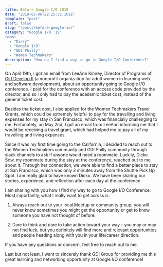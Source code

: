 ```yaml
---
title: Before Google I/O 2019 
date: "2019-05-06T22:25:32.169Z"
template: "post"
draft: false
slug: "/posts/before-google-io/"
category: "Google I/O '19"
tags:
  - "Diary"
  - "Google I/O"
  - "GDI Philly"
  - "Women Techmakers"
description: "How do I find a way to go to Google I/O Conference?"
---
```


On April 19th, I got an email from LeeAnn Kinney, Director of Programs of [Girl Develop It](https://www.girldevelopit.com/) (a nonprofit organization for adult women in learning web and software development), about an opportunity going to Google I/O conference. I paid for the conference with an access code provided by the director, and so I only had to pay the academic ticket cost, instead of the general ticket cost. 

Besides the ticket cost, I also applied for the Women Techmakers Travel Grants, which could be extremely helpful to pay for the travelling and living expenses for my stay in San Francisco, which was financially challenging to me. Fortunately, on May 2nd, I got an email from LeeAnn informing me that I would be receiving a travel grant, which had helped me to pay all of my travelling and living expenses. 

Since it was my first time going to the California, I decided to reach out to the Women Techmakers community and GDI Philly community through slack channels to ask if anyone would need a roommate. Luckily, Dicko Sow, my roommate during the stay at the conference, reached out to me about it. Through her connection, we were able to find a better place to stay at San Francisco, which was only 3 minutes away from the Shuttle Pick Up Spot. I am really glad to have known Dicko. We have been sharing our stories, experience, and reflection after each day at the conference. 

I am sharing with you how I find my way to go to Google I/O Conference. Most importantly, what I really want to get across is: 

1. Always reach out to your local Meetup or community group, you will never know sometimes you might get the opportunity or get to know someone you have not thought of before. 

2. Dare to think and dare to take action toward your way - you may or may not find luck, but you definitely will find more and relevant opportunities and people heading along with you in your life/career direction. 

If you have any questions or concern, feel free to reach out to me. 

Last but not least, I want to sincerely thank GDI Group for providing me this great learning and networking opportunity at Google I/O conference!  






